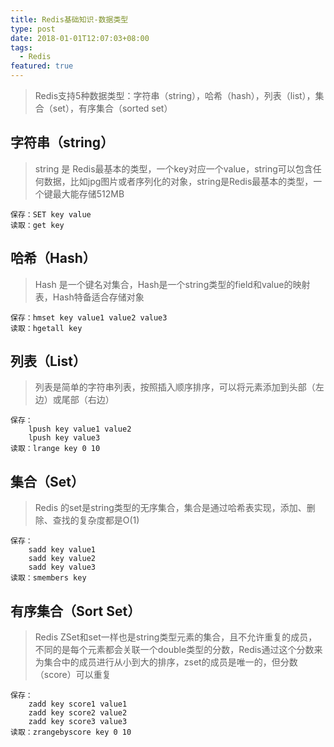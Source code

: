 ```yaml
---
title: Redis基础知识-数据类型
type: post
date: 2018-01-01T12:07:03+08:00
tags:
  - Redis
featured: true
---
```


> Redis支持5种数据类型：字符串（string），哈希（hash），列表（list），集合（set），有序集合（sorted set）

## 字符串（string）

> string 是 Redis最基本的类型，一个key对应一个value，string可以包含任何数据，比如jpg图片或者序列化的对象，string是Redis最基本的类型，一个键最大能存储512MB

```
保存：SET key value
读取：get key
```

## 哈希（Hash）

> Hash 是一个键名对集合，Hash是一个string类型的field和value的映射表，Hash特备适合存储对象

```
保存：hmset key value1 value2 value3
读取：hgetall key
```

## 列表（List）

> 列表是简单的字符串列表，按照插入顺序排序，可以将元素添加到头部（左边）或尾部（右边）

```
保存：
    lpush key value1 value2
    lpush key value3
读取：lrange key 0 10
```

## 集合（Set）

> Redis 的set是string类型的无序集合，集合是通过哈希表实现，添加、删除、查找的复杂度都是O(1)

```
保存：
    sadd key value1
    sadd key value2
    sadd key value3
读取：smembers key
```

## 有序集合（Sort Set）

> Redis ZSet和set一样也是string类型元素的集合，且不允许重复的成员，不同的是每个元素都会关联一个double类型的分数，Redis通过这个分数来为集合中的成员进行从小到大的排序，zset的成员是唯一的，但分数（score）可以重复

```:
保存：
    zadd key score1 value1
    zadd key score2 value2
    zadd key score3 value3
读取：zrangebyscore key 0 10
```
